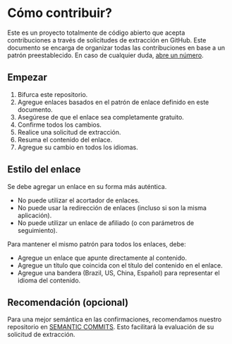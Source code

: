 # Cómo contribuir?
Este es un proyecto totalmente de código abierto que acepta contribuciones a través de solicitudes de extracción en GitHub. Este documento se encarga de organizar todas las contribuciones en base a un patrón preestablecido. En caso de cualquier duda, [abre un número](https://github.com/iuricode/recursos-gratuitos/issues/new).

## Empezar
1. Bifurca este repositorio.
2. Agregue enlaces basados ​​en el patrón de enlace definido en este documento.
3. Asegúrese de que el enlace sea completamente gratuito.
4. Confirme todos los cambios.
5. Realice una solicitud de extracción.
6. Resuma el contenido del enlace.
7. Agregue su cambio en todos los idiomas.

## Estilo del enlace
Se debe agregar un enlace en su forma más auténtica.
- No puede utilizar el acortador de enlaces.
- No puede usar la redirección de enlaces (incluso si son la misma aplicación).
- No puede utilizar un enlace de afiliado (o con parámetros de seguimiento).

Para mantener el mismo patrón para todos los enlaces, debe:

- Agregue un enlace que apunte directamente al contenido.
- Agregue un título que coincida con el título del contenido en el enlace.
- Agregue una bandera (Brazil, US, China, Español) para representar el idioma del contenido.

## Recomendación (opcional)
Para una mejor semántica en las confirmaciones, recomendamos nuestro repositorio en [SEMANTIC COMMITS](https://github.com/iuricode/padroes-de-commits). Esto facilitará la evaluación de su solicitud de extracción.
